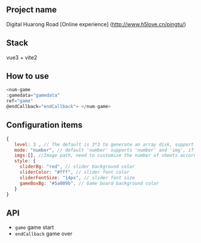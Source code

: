 ## Project name

Digital Huarong Road
[Online experience] (http://www.h5love.cn/pingtu/)

## Stack

vue3 + vite2

## How to use

```js
<num-game
:gamedata="gamedata"
ref="game"
@endCallback="endCallback"> </num-game>

```

## Configuration items

```js
{
   level: 3 , // The default is 3*3 to generate an array disk, support 3, 4, 5, 6
   mode: "number", // default 'number' supports 'number' and 'img', if mode='img' the following imgs parameter is required
   imgs:[], //Image path, need to customize the number of sheets according to the level
   style: {
     sliderBg: "red", // slider background color
     sliderColor: "#fff", // slider font color
     sliderFontSize: "14px", // slider font size
     gameBoxBg: "#5a009b", // Game board background color
   }
}
```

## API

- `game` game start
- `endCallback` game over

